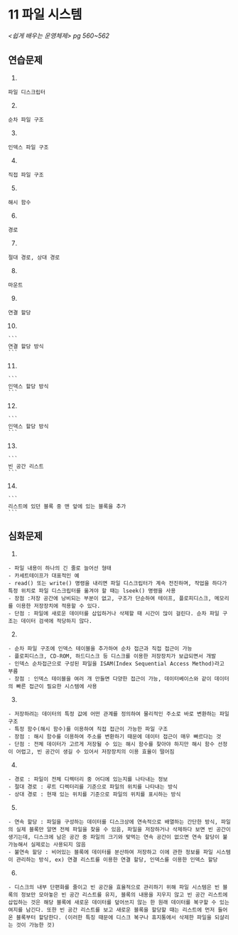 # 11 파일 시스템

*<쉽게 배우는 운영체제> pg 560~562*



## 연습문제

1. 

   ```
   파일 디스크립터
   ```

2. 

   ```
   순차 파일 구조
   ```

3. 

   ```
   인덱스 파일 구조
   ```

4. 

   ```
   직접 파일 구조
   ```

5. 

   ```
   해시 함수
   ```

6. 

   ```
   경로
   ```

7. 

   ```
   절대 경로, 상대 경로
   ```

8. 

   ```
   마운트
   ```

9. 

   ```
   연결 할당
   ```

10. 

    ```
    연결 할당 방식
    ```

11. 

    ```
    인덱스 할당 방식
    ```

12. 

    ```
    인덱스 할당 방식
    ```

13. 

    ```
    빈 공간 리스트
    ```

14. 

    ```
    리스트에 있던 블록 중 맨 앞에 있는 블록을 추가
    ```




## 심화문제

1. 

   ```
   - 파일 내용이 하나의 긴 줄로 늘어선 형태
   - 카세트테이프가 대표적인 예
   - read() 또는 write() 명령을 내리면 파일 디스크립터가 계속 전진하며, 작업을 하다가 특정 위치로 파일 디스크립터를 옮겨야 할 때는 lseek() 명령을 사용
   - 장점 :저장 공간에 낭비되는 부분이 없고, 구조가 단순하여 테이프, 플로피디스크, 메모리를 이용한 저장장치에 적용할 수 있다.
   - 단점 : 파일에 새로운 데이터를 삽입하거나 삭제할 때 시간이 많이 걸린다. 순차 파일 구조는 데이터 검색에 적당하지 않다.
   ```

2. 

   ```
   - 순차 파일 구조에 인덱스 테이블을 추가하여 순차 접근과 직접 접근이 가능
   - 플로피디스크, CD-ROM, 하드디스크 등 디스크를 이용한 저장장치가 보급되면서 개발
   - 인덱스 순차접근으로 구성된 파일을 ISAM(Index Sequential Access Method)라고 부름
   - 장점 : 인덱스 테이블을 여러 개 만들면 다양한 접근이 가능, 데이터베이스와 같이 데이터의 빠른 접근이 필요한 시스템에 사용
   ```
   
3. 

   ```
   - 저장하려는 데이터의 특정 값에 어떤 관계를 정의하여 물리적인 주소로 바로 변환하는 파일 구조
   - 특정 함수(해시 함수)를 이용하여 직접 접근이 가능한 파일 구조
   - 장점 : 해시 함수를 이용하여 주소를 변환하기 때문에 데이터 접근이 매우 빠르다는 것
   - 단점 : 전체 데이터가 고르게 저장될 수 있는 해시 함수를 찾아야 하지만 해시 함수 선정이 어렵고, 빈 공간이 생길 수 있어서 저장장치의 이용 효율이 떨어짐
   ```
   
4. 

   ```
   - 경로 : 파일이 전체 디렉터리 중 어디에 있는지를 나타내는 정보
   - 절대 경로 : 루트 디렉터리를 기준으로 파일의 위치를 나타내는 방식
   - 상대 경로 : 현재 있는 위치를 기준으로 파일의 위치를 표시하는 방식
   ```
   
5. 

   ```
   - 연속 할당 : 파일을 구성하는 데이터를 디스크상에 연속적으로 배열하는 간단한 방식, 파일의 실제 블록만 알면 전체 파일을 찾을 수 있음, 파일을 저장하거나 삭제하다 보면 빈 공간이 생기는데, 디스크에 남은 공간 중 파일의 크기와 맞먹는 연속 공간이 없으면 연속 할당이 불가능해서 실제로는 사용되지 않음
   - 불연속 할당 : 비어있는 블록에 데이터를 분산하여 저장하고 이에 관한 정보를 파일 시스템이 관리하는 방식, ex) 연결 리스트를 이용한 연결 할당, 인덱스를 이용한 인덱스 할당
   ```
   
6. 

   ```
   - 디스크의 내부 단편화를 줄이고 빈 공간을 효율적으로 관리하기 위해 파일 시스템은 빈 블록의 정보만 모아놓은 빈 공간 리스트를 유지, 블록의 내용을 지우지 않고 빈 공간 리스트에 삽입하는 것은 해당 블록에 새로운 데이터를 덮어쓰지 않는 한 원래 데이터를 복구할 수 있는 여지를 남긴다. 또한 빈 공간 리스트를 보고 새로운 블록을 할당할 때는 리스트에 먼저 들어온 블록부터 할당한다. (이러한 특징 때문에 디스크 복구나 휴지통에서 삭제한 파일을 되살리는 것이 가능한 것)
   ```

   
